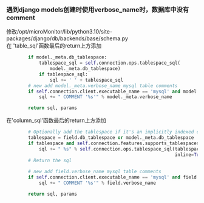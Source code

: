 ### 遇到django models创建时使用verbose_name时，数据库中没有comment
修改/opt/microMonitor/lib/python3.10/site-packages/django/db/backends/base/schema.py  
在 'table_sql'函数最后的return上方添加  
```python
        if model._meta.db_tablespace:
            tablespace_sql = self.connection.ops.tablespace_sql(
                model._meta.db_tablespace)
            if tablespace_sql:
                sql += ' ' + tablespace_sql
        # new add model._meta.verbose_name mysql table comments
        if self.connection.client.executable_name == 'mysql' and model._meta.verbose_name:
            sql += " COMMENT '%s'" % model._meta.verbose_name

        return sql, params

```  
在'column_sql'函数最后的return上方添加
```python
        # Optionally add the tablespace if it's an implicitly indexed column
        tablespace = field.db_tablespace or model._meta.db_tablespace
        if tablespace and self.connection.features.supports_tablespaces and field.unique:
            sql += " %s" % self.connection.ops.tablespace_sql(tablespace,
                                                              inline=True)
        # Return the sql
        
        # new add field.verbose_name mysql table comments
        if self.connection.client.executable_name == 'mysql' and field.verbose_name:
            sql += " COMMENT '%s'" % field.verbose_name

        return sql, params
```